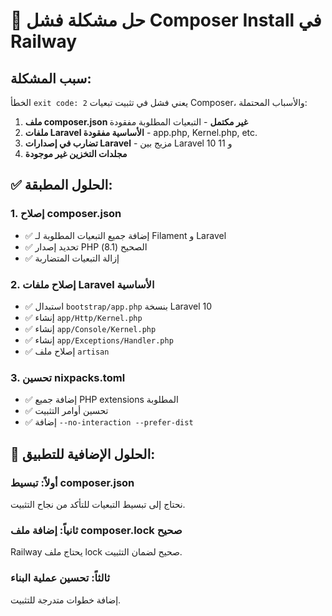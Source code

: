 # 🚨 حل مشكلة فشل Composer Install في Railway

## سبب المشكلة:
الخطأ `exit code: 2` يعني فشل في تثبيت تبعيات Composer، والأسباب المحتملة:

1. **ملف composer.json غير مكتمل** - التبعيات المطلوبة مفقودة
2. **ملفات Laravel الأساسية مفقودة** - app.php, Kernel.php, etc.
3. **تضارب في إصدارات Laravel** - مزيج بين Laravel 10 و 11
4. **مجلدات التخزين غير موجودة**

## ✅ الحلول المطبقة:

### 1. إصلاح composer.json
- ✅ إضافة جميع التبعيات المطلوبة لـ Filament و Laravel
- ✅ تحديد إصدار PHP الصحيح (8.1)
- ✅ إزالة التبعيات المتضاربة

### 2. إصلاح ملفات Laravel الأساسية
- ✅ استبدال `bootstrap/app.php` بنسخة Laravel 10
- ✅ إنشاء `app/Http/Kernel.php`
- ✅ إنشاء `app/Console/Kernel.php`
- ✅ إنشاء `app/Exceptions/Handler.php`
- ✅ إصلاح ملف `artisan`

### 3. تحسين nixpacks.toml
- ✅ إضافة جميع PHP extensions المطلوبة
- ✅ تحسين أوامر التثبيت
- ✅ إضافة `--no-interaction --prefer-dist`

## 🔧 الحلول الإضافية للتطبيق:

### أولاً: تبسيط composer.json
نحتاج إلى تبسيط التبعيات للتأكد من نجاح التثبيت.

### ثانياً: إضافة ملف composer.lock صحيح
Railway يحتاج ملف lock صحيح لضمان التثبيت.

### ثالثاً: تحسين عملية البناء
إضافة خطوات متدرجة للتثبيت.
